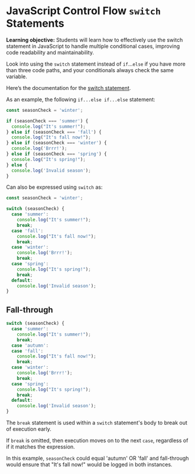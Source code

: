 <h1>
  <span class="headline">JavaScript Control Flow</span>
  <span class="subhead"><code>switch</code> Statements</span>
</h1>

**Learning objective:** Students will learn how to effectively use the switch statement in JavaScript to handle multiple conditional cases, improving code readability and maintainability.

Look into using the `switch` statement instead of `if`...`else` if you have more than three code paths, and your conditionals always check the same variable.

Here’s the documentation for the [switch statement](https://developer.mozilla.org/en-US/docs/Web/JavaScript/Reference/Statements/switch).

As an example, the following `if...else if...else` statement: 

```javascript
const seasonCheck = 'winter';

if (seasonCheck === 'summer') {
  console.log("It's summer!");
} else if (seasonCheck === 'fall') {
  console.log("It's fall now!");
} else if (seasonCheck === 'winter') {
  console.log('Brrr!');
} else if (seasonCheck === 'spring') {
  console.log("It's spring!");
} else {
  console.log('Invalid season');
}
```

Can also be expressed using `switch` as: 

```javascript
const seasonCheck = 'winter';

switch (seasonCheck) {
  case 'summer':
    console.log("It's summer!");
    break;
  case 'fall':
    console.log("It's fall now!");
    break;
  case 'winter':
    console.log('Brrr!');
    break;
  case 'spring':
    console.log("It's spring!");
    break;
  default:
    console.log('Invalid season');
}
```

## Fall-through

```javascript
switch (seasonCheck) {
  case 'summer':
    console.log("It's summer!");
    break;
  case 'autumn':
  case 'fall':
    console.log("It's fall now!");
    break;
  case 'winter':
    console.log('Brrr!');
    break;
  case 'spring':
    console.log("It's spring!");
    break;
  default:
    console.log('Invalid season');
}
```

The `break` statement is used within a `switch` statement's body to break out of execution early. 

If `break` is omitted, then execution moves on to the next `case`, regardless of if it matches the expression. 

In this example, `seasonCheck` could equal 'autumn' OR 'fall' and fall-through would ensure that "It's fall now!" would be logged in both instances. 
